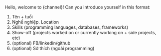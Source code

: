 Hello, <userIds> welcome to {channel}!
Can you introduce yourself in this format:
  1. Tên + tuổi
  2. Nghề nghiệp. Location
  3. Skills (programming languages, databases, frameworks)
  4. Show-off (projects worked on or currently working on + side projects, etc)
  5. (optional) FB/linkedin/github
  6.  (optional) Sở thích (ngoài programming)
